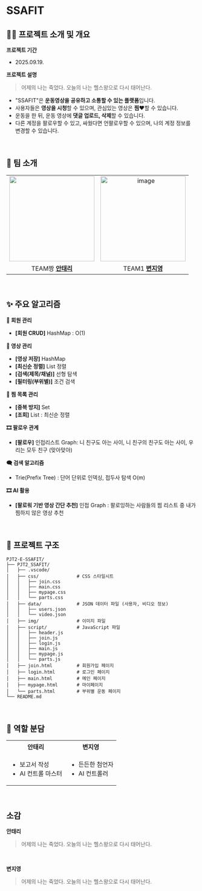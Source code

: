 # SSAFIT


## 🤸‍♂️ 프로젝트 소개 및 개요

**프로젝트 기간**
- 2025.09.19.
  
**프로젝트 설명**
> 어제의 나는 죽었다. 오늘의 나는 헬스왕으로 다시 태어난다.
- "SSAFIT"은 **운동영상을 공유하고 소통할 수 있는 플랫폼**입니다.
- 사용자들은 **영상을 시청**할 수 있으며, 관심있는 영상은 **찜❤️**할 수 있습니다.
- 운동을 한 뒤, 운동 영상에 **댓글 업로드, 삭제**할 수 있습니다.
- 다른 계정을 팔로우할 수 있고, 싸웠다면 언팔로우할 수 있으며, 나의 계정 정보를 변경할 수 있습니다.
<br>

## 👥 팀 소개
<table><tr><td align="center">
<img width="225" height="225" src="https://github.com/user-attachments/assets/8bada491-2cc1-42c2-9a13-35f5458fa04f"/></td><td align="center">
<img width="225" height="225" alt="image" src="https://github.com/user-attachments/assets/126a8bf0-b0b3-4a4c-9413-b7645ebc4875" /></td></tr><tr><td align="center">
TEAM짱 <a href="https://github.com/"><strong>안태리<strong></a></td><td align="center">
TEAM1 <a href="https://github.com/zzero23"><strong>변지영<strong></a></td></tr></table>

<br>

## ✨ 주요 알고리즘
**🔐 회원 관리**
- **[회원 CRUD]** HashMap : O(1)<br>

**👤 영상 관리**
- **[영상 저장]** HashMap
- **[최신순 정렬]** List 정렬
- **[검색(제목/채널)]** 선형 탐색
- **[필터링(부위별)]** 조건 검색<br>

**🔎 찜 목록 관리**
- **[중복 방지]** Set
- **[조회]** List : 최신순 정렬<br>

**🎞️ 팔로우 관계**
- **[팔로우]** 인접리스트 Graph: 니 친구도 아는 사이, 니 친구의 친구도 아는 사이, 우리는 모두 친구 (맞아맞아) <br>

**🗨️ 검색 알고리즘**
- Trie(Prefix Tree) : 단어 단위로 인덱싱, 접두사 탐색 O(m) <br>

**🎞️ AI 활용**
- **[팔로워 기반 영상 간단 추천]** 인접 Graph : 팔로잉하는 사람들의 찜 리스트 중 내가 찜하지 않은 영상 추천
<br>

## 📂 프로젝트 구조

```
PJT2-E-SSAFIT/
├── PJT2_SSAFIT/
│   ├── .vscode/
│   ├── css/              # CSS 스타일시트
│   │   ├── join.css
│   │   ├── main.css
│   │   ├── mypage.css
│   │   └── parts.css
│   ├── data/             # JSON 데이터 파일 (사용자, 비디오 정보)
│   │   ├── users.json
│   │   └── video.json
│   ├── img/              # 이미지 파일
│   ├── script/           # JavaScript 파일
│   │   ├── header.js
│   │   ├── join.js
│   │   ├── login.js
│   │   ├── main.js
│   │   ├── mypage.js
│   │   └── parts.js
│   ├── join.html         # 회원가입 페이지
│   ├── login.html        # 로그인 페이지
│   ├── main.html         # 메인 페이지
│   ├── mypage.html       # 마이페이지
│   └── parts.html        # 부위별 운동 페이지
└── README.md
```
<br>

## 🤷 역할 분담
<table> <tr> <th align="center"> 안태리 </th> <th align="center"> 변지영 </th> </tr> <tr> <td> <ul> <li> 보고서 작성</li> <li> AI 컨트롤 마스터</li> </ul> </td> <td> <ul> <li> 든든한 첨언자</li> <li> AI 컨트롤러</li> </ul> </td> </tr> </table>
<br>

## 소감
**안태리**
> 어제의 나는 죽었다. 오늘의 나는 헬스왕으로 다시 태어난다.

<br>

**변지영**
> 어제의 나는 죽었다. 오늘의 나는 헬스왕으로 다시 태어난다.
